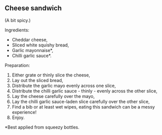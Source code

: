 ## Cheese sandwich   
(A bit spicy.)


Ingredients:

* Cheddar cheese,
* Sliced white squishy bread,
* Garlic mayonnaise\*,
* Chilli garlic sauce\*.


Preparation:

1. Either grate or thinly slice the cheese,
2. Lay out the sliced bread,
3. Distribute the garlic mayo evenly across one slice,
4. Distribute the chilli garlic sauce - thinly -  evenly across the other slice,
5. Lay the cheese carefully over the mayo,
6. Lay the chilli garlic sauce-laden slice carefully over the other slice,
7. Find a bib or at least wet wipes, eating this sandwich can be a messy experience!
8. Enjoy.


\*Best applied from squeezy bottles.
